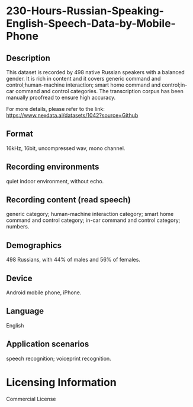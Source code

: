 # 230-Hours-Russian-Speaking-English-Speech-Data-by-Mobile-Phone


## Description
This dataset is recorded by 498 native Russian speakers with a balanced gender. It is rich in content and it covers generic command and control;human-machine interaction; smart home command and control;in-car command and control categories. The transcription corpus has been manually proofread to ensure high accuracy.

For more details, please refer to the link: https://www.nexdata.ai/datasets/1042?source=Github


## Format
16kHz, 16bit, uncompressed wav, mono channel.

## Recording environments
quiet indoor environment, without echo.

## Recording content (read speech)
generic category; human-machine interaction category; smart home command and control category; in-car command and control category; numbers.

## Demographics
498 Russians, with 44% of males and 56% of females.

## Device
Android mobile phone, iPhone.

## Language
English

## Application scenarios
speech recognition; voiceprint recognition.

# Licensing Information
Commercial License
